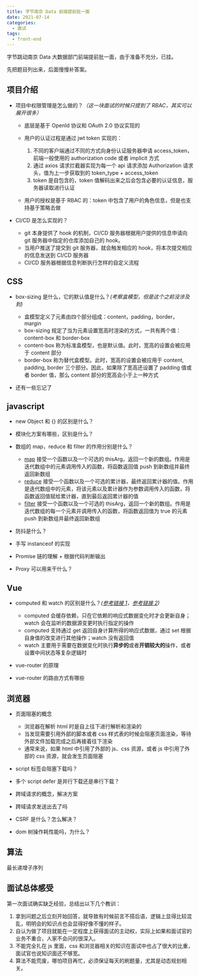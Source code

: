 ```yaml
---
title: 字节南京 Data 前端提前批一面
date: 2021-07-14
categories:
  - 面试
tags:
  - front-end
---
```


字节跳动南京 Data 大数据部门前端提前批一面，由于准备不充分，已挂。

先把题目列出来，后面慢慢补答案。

<!-- more -->

## 项目介绍

- 项目中权限管理是怎么做的？_（这一块面试的时候只提到了 RBAC，其实可以展开很多）_

  - 底层是基于 OpenId 协议和 OAuth 2.0 协议实现的
  - 用户的认证过程是通过 jwt token 实现的：

    1. 不同的客户端通过不同的方式向身份认证服务器申请 access_token，前端一般使用的 authorization code 或者 implicit 方式
    2. 通过 axios 请求拦截器实现为每一个 api 请求添加 Authorization 请求头，值为上一步获取到的 token_type + access_token
    3. token 是自包含的，token 值解码出来之后会包含必要的认证信息，服务器读取进行认证

  - 用户的授权是基于 RBAC 的：token 中包含了用户的角色信息，但是也支持基于策略去做

- CI/CD 是怎么实现的？

  - git 本身提供了 hook 的机制，CI/CD 服务器根据用户提供的信息申请向 git 服务器中指定的仓库添加自己的 hook。
  - 当用户推送了提交到 git 服务器，就会触发相应的 hook，将本次提交相应的信息发送到 CI/CD 服务器
  - CI/CD 服务器根据信息判断执行怎样的自定义流程

## CSS

- box-sizing 是什么，它的默认值是什么？_(考察盒模型，但是这个之前没涉及到)_

  - 盒模型定义了元素由四个部分组成：content，padding，border，margin
  - box-sizing 规定了当为元素设置宽高时渲染的方式，一共有两个值：content-box 和 border-box
  - content-box 称为标准盒模型，也是默认值。此时，宽高的设置会被应用于 content 部分
  - border-box 称为替代盒模型。此时，宽高的设置会被应用于 content, padding, border 三个部分。因此，如果除了宽高还设置了 padding 值或者 border 值，那么 content 部分的宽高会小于上一种方式

- 还有一些忘记了

## javascript

- new Object 和 {} 的区别是什么？
- 模块化方案有哪些，区别是什么？
- 数组的 map，reduce 和 filter 的作用分别是什么？

  - [map](https://developer.mozilla.org/zh-CN/docs/Web/JavaScript/Reference/Global_Objects/Array/map) 接受一个函数以及一个可选的 thisArg，返回一个新的数组。作用是迭代数组中的元素调用传入的函数，将函数返回值 push 到新数组并最终返回新数组
  - [reduce](https://developer.mozilla.org/zh-CN/docs/Web/JavaScript/Reference/Global_Objects/Array/Reduce) 接受一个函数以及一个可选的累计器，最终返回累计器的值。作用是迭代数组中的元素，将该元素以及累计器作为参数调用传入的函数，将函数返回值赋给累计器，直到最后返回累计器的值
  - [filter](https://developer.mozilla.org/zh-CN/docs/Web/JavaScript/Reference/Global_Objects/Array/filter) 接受一个函数以及一个可选的 thisArg，返回一个新的数组。作用是迭代数组的每一个元素并调用传入的函数，将函数返回值为 true 的元素 push 到新数组并最终返回新数组

- 防抖是什么？
- 手写 instanceof 的实现
- Promise 链的理解 + 根据代码判断输出
- Proxy 可以用来干什么？

## Vue

- computed 和 watch 的区别是什么？_([参考链接 1](https://v3.cn.vuejs.org/guide/computed.html)，[参考链接 2](https://v3.cn.vuejs.org/guide/reactivity-computed-watchers.html))_

  - computed 会缓存依赖，只在它依赖的响应式数据变化时才会更新自身；watch 会在监听的数据源变更时执行指定的操作
  - computed 支持通过 get 返回自身计算所得的响应式数据，通过 set 根据自身值的改变进行其他操作；watch 没有返回值
  - watch 主要用于需要在数据变化时执行**异步的**或者**开销较大的**操作，或者设置中间状态等复杂逻辑时

- vue-router 的原理
- vue-router 的路由方式有哪些

## 浏览器

- 页面阻塞的概念

  - 浏览器在解析 html 时是自上往下进行解析和渲染的
  - 当发现需要引用外部的脚本或者 css 样式表的时候会阻塞页面渲染，等待外部文件加载完成之后再接着往下渲染
  - 通常来说，如果 html 中引用了外部的 js、css 资源，或者 js 中引用了外部的 css 资源，就会发生页面阻塞

- script 标签会阻塞下载吗？
- 多个 script defer 是并行下载还是串行下载？
- 跨域请求的概念，解决方案
- 跨域请求发送出去了吗
- CSRF 是什么？怎么解决？
- dom 树操作耗性能吗，为什么？

## 算法

最长递增子序列

## 面试总体感受

第一次面试确实缺乏经验，总结出以下几个教训：

1. 拿到问题之后立刻开始回答，就导致有时候前言不搭后语，逻辑上显得比较混乱，明明会的知识点也会显得好像不懂的样子。
2. 自认为做了项目就能在一定程度上获得面试的主动权，实际上如果和面试官的业务不重合，人家不会问的很深入。
3. 不能完全扎在 js 里面，css 和浏览器相关的知识在面试中也占了很大的比重，面试官也说知识面还不够宽。
4. 算法不能荒废，哪怕项目再忙，必须保证每天的刷题量，尤其是动态规划相关。

